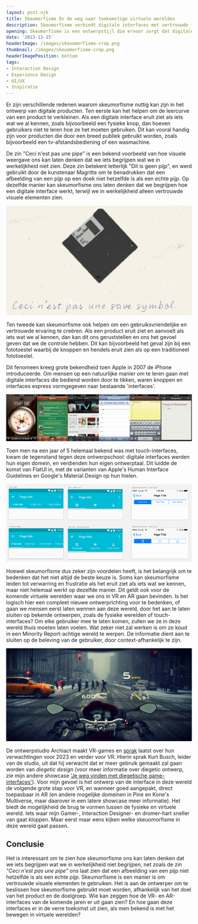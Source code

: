 ```yaml
---
layout: post.njk
title: Skeumorfisme En de weg naar toekomstige virtuele werelden
description: Skeumorfisme verbindt digitale interfaces met vertrouwde fysieke ontwerpen, maar hoe past dit in de toekomst van VR en AR? Hier onderzoek ik de balans tussen bekende visuele elementen en context-afhankelijke interfaces om gebruikerservaringen in virtuele werelden vorm te geven.
opening: Skeumorfisme is een ontwerpstijl die ervoor zorgt dat digitale producten eruit zien als hun fysieke tegenhangers. Het is een manier om gebruikers te helpen zich snel en gemakkelijk te oriënteren op een nieuw product door vertrouwde visuele elementen te gebruiken.
date: '2023-11-15'
headerImage: /images/skeuomorfisme-crop.png
thumbnail: /images/skeuomorfisme-crop.png
headerImagePosition: bottom
tags:
- Interaction Design
- Experience Design
- UI/UX
- Inspiratie
---
```


Er zijn verschillende redenen waarom skeumorfisme nuttig kan zijn in het ontwerp van digitale producten. Ten eerste kan het helpen om de leercurve van een product te verkleinen. Als een digitale interface eruit ziet als iets wat we al kennen, zoals bijvoorbeeld een fysieke knop, dan hoeven gebruikers niet te leren hoe ze het moeten gebruiken. Dit kan vooral handig zijn voor producten die door een breed publiek gebruikt worden, zoals bijvoorbeeld een tv-afstandsbediening of een wasmachine.

De zin "Ceci n'est pas une pipe" is een bekend voorbeeld van hoe visuele weergave ons kan laten denken dat we iets begrijpen wat we in werkelijkheid niet zien. Deze zin betekent letterlijk "Dit is geen pijp", en werd gebruikt door de kunstenaar Magritte om te benadrukken dat een afbeelding van een pijp op een doek niet hetzelfde is als een echte pijp. Op dezelfde manier kan skeumorfisme ons laten denken dat we begrijpen hoe een digitale interface werkt, terwijl we in werkelijkheid alleen vertrouwde visuele elementen zien.

![Dit is geen save-symbool, of toch wel? - een afbeelding van een 3.5 inch diskette, met onderschrift 'dit is geen save symbol'](/images/skeuomorfisme.png)

Ten tweede kan skeumorfisme ook helpen om een gebruiksvriendelijke en vertrouwde ervaring te creëren. Als een product eruit ziet en aanvoelt als iets wat we al kennen, dan kan dit ons geruststellen en ons het gevoel geven dat we de controle hebben. Dit kan bijvoorbeeld het geval zijn bij een fototoestel waarbij de knoppen en hendels eruit zien als op een traditioneel fototoestel.

Dit fenomeen kreeg grote bekendheid toen Apple in 2007 de iPhone introduceerde. Om mensen op een natuurlijke manier om te leren gaan met digitale interfaces die bediend worden door te tikken, waren knoppen en interfaces express vormgegeven naar bestaande 'interfaces'.

![iOS-apps, weergegeven als hun tegenhangers in de fysieke wereld - weergaven van oude app-interfaces van iOS: een kompas, game center, kalender en notities. Stuk voor stuk weergegeven als hun tegenhangers in de fysieke wereld](/images/ios-skeuomorphism.jpeg)

Toen men na een jaar of 5 helemaal bekend was met touch-interfaces, kwam de tegenstand tegen deze ontwerpschool: digitale interfaces werden hun eigen domein, en verdienden hun eigen ontwerptaal. Dit luidde de komst van FlatUI in, met de varianten van Apple's Human Interface Guidelines en Google's Material Design op hun hielen.

![Google's Material Design en Apple's Human Interface Guidelines als reactie op flat Design - vergelijking tussen Google's Material Design en Apple's Human Interface Guidelines](/images/flat-design-android-vs-ios.png)

Hoewel skeumorfisme dus zeker zijn voordelen heeft, is het belangrijk om te bedenken dat het niet altijd de beste keuze is. Soms kan skeumorfisme leiden tot verwarring en frustratie als het eruit ziet als iets wat we kennen, maar niet helemaal werkt op dezelfde manier. Dit geldt ook voor de komende virtuele werelden waar we ons in VR en AR gaan bevinden. Is het logisch hier een compleet nieuwe ontwerprichting voor te bedenken, of gaan we mensen eerst laten wennen aan deze wereld, door het aan te laten sluiten op bekende ontwerpen, zoals de fysieke werelden of touch-interfaces? Om elke gebruiker mee te laten komen, zullen we ze in deze wereld thuis moeten laten voelen. Wat zeker niet zal werken is om ze koud in een Minority Report-achtige wereld te werpen. De informatie dient aan te sluiten op de beleving van de gebruiker, door context-afhankelijk te zijn.

![AR-interfaces dienen aan te sluiten op de context: de juiste informatie, op de juiste plek, op het juiste moment - oogpunt van een motorrijder, waarbij snelheid, navigatie en omgevingsfactoren zichtbaar worden gemaakt in een AR-interface](/images/vr-skeuomorphism.jpg)

De ontwerpstudio Archiact maakt VR-games en [sprak](https://www.archiact.com/post/how-vr-will-evolve-in-2023-predictions-of-an-industry-veteran) laatst over hun verwachtingen voor 2023 en verder voor VR. Hierin sprak Kurt Busch, leider van de studio, uit dat hij verwacht dat er meer gebruik gemaakt zal gaan worden van *diegetic design* (voor meer informatie over diegetic ontwerp, zie mijn andere showcase ['Je weg vinden met diegetische game-interfaces'](/blog/2022-05-diegetische-interfaces/)). Voor mijn gevoel is het ontwerp van de interface in deze wereld de volgende grote stap voor VR, en wanneer goed aangepakt, direct toepasbaar in AR (en andere mogelijke domeinen in Pine en Kone's Multiverse, maar daarover in een latere showcase meer informatie). Het biedt de mogelijkheid de brug te vormen tussen de fysieke en virtuele wereld. Iets waar mijn Gamer-, Interaction Designer- en dromer-hart sneller van gaat kloppen. Maar eerst maar eens kijken welke skeuomorfisme in deze wereld gaat passen.

## Conclusie

Het is interessant om te zien hoe skeumorfisme ons kan laten denken dat we iets begrijpen wat we in werkelijkheid niet begrijpen, net zoals de zin *"Ceci n'est pas une pipe"* ons laat zien dat een afbeelding van een pijp niet hetzelfde is als een echte pijp. Skeumorfisme is een manier is om vertrouwde visuele elementen te gebruiken. Het is aan de ontwerper om te beslissen hoe skeumorfisme gebruikt moet worden, afhankelijk van het doel van het product en de doelgroep. Wie kan zeggen hoe de VR- en AR-interfaces van de komende jaren er uit gaan zien? En hoe gaan deze interfaces er in de verre toekomst uit zien, als men bekend is met het bewegen in virtuele werelden?

